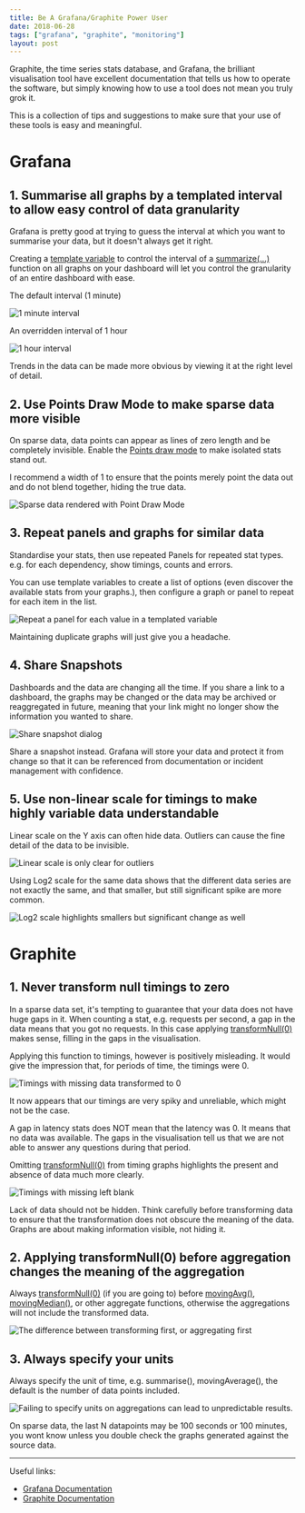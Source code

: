```yaml
---
title: Be A Grafana/Graphite Power User
date: 2018-06-28
tags: ["grafana", "graphite", "monitoring"]
layout: post
---
```


Graphite, the time series stats database, and Grafana, the brilliant visualisation tool have excellent documentation that tells us how to operate the software, but simply knowing how to use a tool does not mean you truly grok it. 

This is a collection of tips and suggestions to make sure that your use of these tools is easy and meaningful.

<!--more-->

# Grafana

## 1. Summarise all graphs by a templated interval to allow easy control of data granularity

Grafana is pretty good at trying to guess the interval at which you want to summarise your data, but it doesn't always get it right.

Creating a [template variable](http://docs.grafana.org/reference/templating/) to control the interval of a [summarize(...)](http://graphite.readthedocs.io/en/latest/functions.html#graphite.render.functions.summarize) function on all graphs on your dashboard will let you control the granularity of an entire dashboard with ease.

The default interval (1 minute)

![1 minute interval](/images/posts/2018-06-28-be-a-grafana-power-user/interval-1m.png)

An overridden interval of 1 hour

![1 hour interval](/images/posts/2018-06-28-be-a-grafana-power-user/interval-1h.png)

Trends in the data can be made more obvious by viewing it at the right level of detail.

## 2. Use Points Draw Mode to make sparse data more visible

On sparse data, data points can appear as lines of zero length and be completely invisible. Enable the [Points draw mode](http://docs.grafana.org/features/panels/graph/#draw-modes) to make isolated stats stand out.

I recommend a width of 1 to ensure that the points merely point the data out and do not blend together, hiding the true data.

![Sparse data rendered with Point Draw Mode](/images/posts/2018-06-28-be-a-grafana-power-user/sparedatawithpoints.png)

## 3. Repeat panels and graphs for similar data

Standardise your stats, then use repeated Panels for repeated stat types. e.g. for each dependency, show timings, counts and errors.

You can use template variables to create a list of options (even discover the available stats from your graphs.), then configure a graph or panel to repeat for each item in the list.

![Repeat a panel for each value in a templated variable](/images/posts/2018-06-28-be-a-grafana-power-user/repeatpanels.png)

Maintaining duplicate graphs will just give you a headache.

## 4. Share Snapshots

Dashboards and the data are changing all the time. If you share a link to a dashboard, the graphs may be changed or the data may be archived or reaggregated  in future, meaning that your link might no longer show the information you wanted to share.

![Share snapshot dialog](/images/posts/2018-06-28-be-a-grafana-power-user/sharesnapshots.png)

Share a snapshot instead. Grafana will store your data and protect it from change so that it can be referenced from documentation or incident management with confidence.

## 5. Use non-linear scale for timings to make highly variable data understandable

Linear scale on the Y axis can often hide data. Outliers can cause the fine detail of the data to be invisible.

![Linear scale is only clear for outliers](/images/posts/2018-06-28-be-a-grafana-power-user/yaxisscale-linear.png)

Using Log2 scale for the same data shows that the different data series are not exactly the same, and that smaller, but still significant spike are more common.

![Log2 scale highlights smallers but significant change as well](/images/posts/2018-06-28-be-a-grafana-power-user/yaxisscale-log2.png)

# Graphite

## 1. Never transform null timings to zero

In a sparse data set, it's tempting to guarantee that your data does not have huge gaps in it. When counting a stat, e.g. requests per second, a gap in the data means that you got no requests. In this case applying [transformNull(0)](http://graphite.readthedocs.io/en/latest/functions.html#graphite.render.functions.transformNull) makes sense, filling in the gaps in the visualisation.

Applying this function to timings, however is positively misleading. It would give the impression that, for periods of time, the timings were 0. 

![Timings with missing data transformed to 0](/images/posts/2018-06-28-be-a-grafana-power-user/transformnull-enabled.png)

It now appears that our timings are very spiky and unreliable, which might not be the case.

A gap in latency stats does NOT mean that the latency was 0. It means that no data was available. The gaps in the visualisation tell us that we are not able to answer any questions during that period.

Omitting [transformNull(0)](http://graphite.readthedocs.io/en/latest/functions.html#graphite.render.functions.transformNull) from timing graphs highlights the present and absence of data much more clearly.

![Timings with missing left blank](/images/posts/2018-06-28-be-a-grafana-power-user/transformnull-disabled.png)

Lack of data should not be hidden. Think carefully before transforming data to ensure that the transformation does not obscure the meaning of the data. Graphs are about making information visible, not hiding it.

## 2. Applying transformNull(0) before aggregation changes the meaning of the aggregation

Always [transformNull(0)](http://graphite.readthedocs.io/en/latest/functions.html#graphite.render.functions.transformNull) (if you are going to) before [movingAvg()](http://graphite.readthedocs.io/en/latest/functions.html#graphite.render.functions.movingAverage), [movingMedian()](http://graphite.readthedocs.io/en/latest/functions.html#graphite.render.functions.movingMedian), or other aggregate functions, otherwise the aggregations will not include the transformed data. 

![The difference between transforming first, or aggregating first](/images/posts/2018-06-28-be-a-grafana-power-user/transformfirst-thenaggregate.png)

## 3. Always specify your units

Always specify the unit of time, e.g. summarise(), movingAverage(), the default is the number of data points included.

![Failing to specify units on aggregations can lead to unpredictable results.](/images/posts/2018-06-28-be-a-grafana-power-user/specifyunits.png)

On sparse data, the last N datapoints may be 100 seconds or 100 minutes, you wont know unless you double check the graphs generated against the source data.

---

Useful links:

- [Grafana Documentation](http://docs.grafana.org/)
- [Graphite Documentation](http://graphite.readthedocs.io/en/latest/functions.html)
